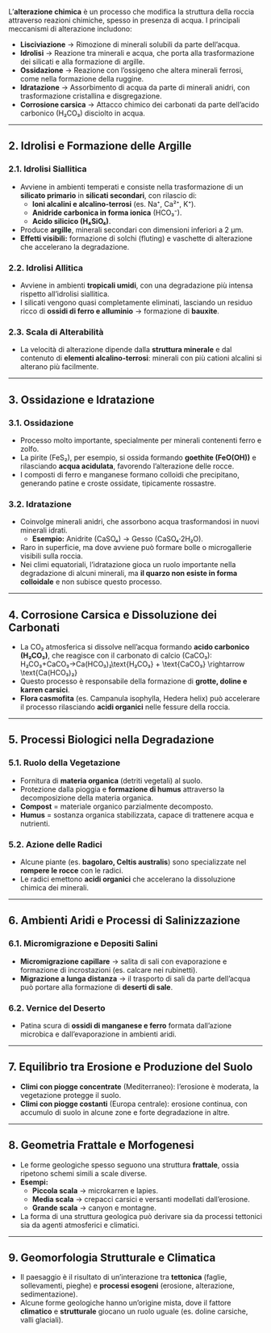 L’**alterazione chimica** è un processo che modifica la struttura della roccia attraverso reazioni chimiche, spesso in presenza di acqua. I principali meccanismi di alterazione includono:

- **Lisciviazione** → Rimozione di minerali solubili da parte dell’acqua.
- **Idrolisi** → Reazione tra minerali e acqua, che porta alla trasformazione dei silicati e alla formazione di argille.
- **Ossidazione** → Reazione con l’ossigeno che altera minerali ferrosi, come nella formazione della ruggine.
- **Idratazione** → Assorbimento di acqua da parte di minerali anidri, con trasformazione cristallina e disgregazione.
- **Corrosione carsica** → Attacco chimico dei carbonati da parte dell’acido carbonico (H₂CO₃) disciolto in acqua.

---

## **2. Idrolisi e Formazione delle Argille**

### **2.1. Idrolisi Siallitica**

- Avviene in ambienti temperati e consiste nella trasformazione di un **silicato primario** in **silicati secondari**, con rilascio di:
    - **Ioni alcalini e alcalino-terrosi** (es. Na⁺, Ca²⁺, K⁺).
    - **Anidride carbonica in forma ionica** (HCO₃⁻).
    - **Acido silicico (H₄SiO₄)**.
- Produce **argille**, minerali secondari con dimensioni inferiori a 2 µm.
- **Effetti visibili:** formazione di solchi (fluting) e vaschette di alterazione che accelerano la degradazione.

### **2.2. Idrolisi Allitica**

- Avviene in ambienti **tropicali umidi**, con una degradazione più intensa rispetto all’idrolisi siallitica.
- I silicati vengono quasi completamente eliminati, lasciando un residuo ricco di **ossidi di ferro e alluminio** → formazione di **bauxite**.

### **2.3. Scala di Alterabilità**

- La velocità di alterazione dipende dalla **struttura minerale** e dal contenuto di **elementi alcalino-terrosi**: minerali con più cationi alcalini si alterano più facilmente.

---

## **3. Ossidazione e Idratazione**

### **3.1. Ossidazione**

- Processo molto importante, specialmente per minerali contenenti ferro e zolfo.
- La pirite (FeS₂), per esempio, si ossida formando **goethite (FeO(OH))** e rilasciando **acqua acidulata**, favorendo l’alterazione delle rocce.
- I composti di ferro e manganese formano colloidi che precipitano, generando patine e croste ossidate, tipicamente rossastre.

### **3.2. Idratazione**

- Coinvolge minerali anidri, che assorbono acqua trasformandosi in nuovi minerali idrati.
    - **Esempio:** Anidrite (CaSO₄) → Gesso (CaSO₄·2H₂O).
- Raro in superficie, ma dove avviene può formare bolle o microgallerie visibili sulla roccia.
- Nei climi equatoriali, l’idratazione gioca un ruolo importante nella degradazione di alcuni minerali, ma **il quarzo non esiste in forma colloidale** e non subisce questo processo.

---

## **4. Corrosione Carsica e Dissoluzione dei Carbonati**

- La CO₂ atmosferica si dissolve nell’acqua formando **acido carbonico (H₂CO₃)**, che reagisce con il carbonato di calcio (CaCO₃): H₂CO₃+CaCO₃→Ca(HCO₃)₂\text{H₂CO₃} + \text{CaCO₃} \rightarrow \text{Ca(HCO₃)₂}
- Questo processo è responsabile della formazione di **grotte, doline e karren carsici**.
- **Flora casmofita** (es. Campanula isophylla, Hedera helix) può accelerare il processo rilasciando **acidi organici** nelle fessure della roccia.

---

## **5. Processi Biologici nella Degradazione**

### **5.1. Ruolo della Vegetazione**

- Fornitura di **materia organica** (detriti vegetali) al suolo.
- Protezione dalla pioggia e **formazione di humus** attraverso la decomposizione della materia organica.
- **Compost** = materiale organico parzialmente decomposto.
- **Humus** = sostanza organica stabilizzata, capace di trattenere acqua e nutrienti.

### **5.2. Azione delle Radici**

- Alcune piante (es. **bagolaro, Celtis australis**) sono specializzate nel **rompere le rocce** con le radici.
- Le radici emettono **acidi organici** che accelerano la dissoluzione chimica dei minerali.

---

## **6. Ambienti Aridi e Processi di Salinizzazione**

### **6.1. Micromigrazione e Depositi Salini**

- **Micromigrazione capillare** → salita di sali con evaporazione e formazione di incrostazioni (es. calcare nei rubinetti).
- **Migrazione a lunga distanza** → il trasporto di sali da parte dell’acqua può portare alla formazione di **deserti di sale**.

### **6.2. Vernice del Deserto**

- Patina scura di **ossidi di manganese e ferro** formata dall’azione microbica e dall’evaporazione in ambienti aridi.

---

## **7. Equilibrio tra Erosione e Produzione del Suolo**

- **Climi con piogge concentrate** (Mediterraneo): l’erosione è moderata, la vegetazione protegge il suolo.
- **Climi con piogge costanti** (Europa centrale): erosione continua, con accumulo di suolo in alcune zone e forte degradazione in altre.

---

## **8. Geometria Frattale e Morfogenesi**

- Le forme geologiche spesso seguono una struttura **frattale**, ossia ripetono schemi simili a scale diverse.
- **Esempi:**
    - **Piccola scala** → microkarren e lapies.
    - **Media scala** → crepacci carsici e versanti modellati dall’erosione.
    - **Grande scala** → canyon e montagne.
- La forma di una struttura geologica può derivare sia da processi tettonici sia da agenti atmosferici e climatici.

---

## **9. Geomorfologia Strutturale e Climatica**

- Il paesaggio è il risultato di un’interazione tra **tettonica** (faglie, sollevamenti, pieghe) e **processi esogeni** (erosione, alterazione, sedimentazione).
- Alcune forme geologiche hanno un’origine mista, dove il fattore **climatico** e **strutturale** giocano un ruolo uguale (es. doline carsiche, valli glaciali).
